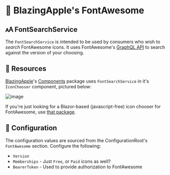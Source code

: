 # 🍎 BlazingApple's FontAwesome
## 🗚 FontSearchService
The `FontSearchService` is intended to be used by consumers who wish to _search_ FontAwesome icons. It uses FontAwesome's [GraphQL API]([url](https://fontawesome.com/docs/apis/graphql/get-started)) to search against the version of your choosing.

## 🔗 Resources
[BlazingApple]([url](https://github.com/BlazingApple))'s [Components]([url](https://github.com/BlazingApple/Components)) package uses `FontSearchService` in it's `IconChooser` component, pictured below:

![image](https://user-images.githubusercontent.com/3686217/171191937-5b620ca4-0e55-48c8-9255-1e669effc7e7.png)


If you're just looking for a Blazor-based (javascript-free) icon chooser for FontAwesome, use [that package]([url](https://www.nuget.org/packages/BlazingApple.Components/)).

## 🔧 Configuration
The configuration values are sourced from the ConfigurationRoot's `FontAwesome` section. Configure the following:
- `Version`
- `Memberships` - Just `Free`, or `Paid` icons as well?
- `BearerToken` - Used to provide authorization to FontAwesome
